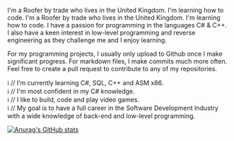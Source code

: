 I'm a Roofer by trade who lives in the United Kingdom. I'm learning how to code. I'm a Roofer by trade who lives in the United Kingdom. I'm learning how to code. I have a passion for programming in the languages C# & C++. I also have a keen interest in low-level programming and reverse engineering as they challenge me and I enjoy learning.

For my programming projects, I usually only upload to Github once I make significant progress. For markdown files, I make commits much more often. Feel free to create a pull request to contribute to any of my repositories.

ℹ️ // I’m currently learning C#, SQL, C++ and ASM x86.  
ℹ️ // I'm most confident in my C# knowledge.  
ℹ️ // I like to build, code and play video games.  
ℹ️ // My goal is to have a full career in the Software Development Industry with a wide knowledge of back-end and low-level programming.  
  
[![Anurag's GitHub stats](https://github-readme-stats.vercel.app/api?username=terrykeeton97)](https://github.com/anuraghazra/github-readme-stats)
